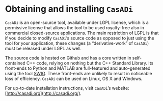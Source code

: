 Obtaining and installing `CasADi`
=================================

`CasADi` is an open-source tool, available under LGPL license, which is a permissive license that allows the tool to be used royalty-free also in commercial closed-source applications. The main restriction of LGPL is that if you decide to modify `CasADi`’s source code as opposed to just using the tool for your application, these changes (a “derivative-work” of `CasADi`) must be released under LGPL as well.

The source code is hosted on Github and has a core written in self-contained C++ code, relying on nothing but the C++ Standard Library. Its front-ends to Python and MATLAB are full-featured and auto-generated using the tool [SWIG](http://www.swig.org/). These front-ends are unlikely to result in noticeable loss of efficiency. `CasADi` can be used on Linux, OS X and Windows.

For up-to-date installation instructions, visit `CasADi`’s website: [http://casadi.org](http://casadi.org/).

